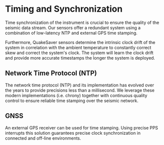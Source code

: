 
# Timing and Synchronization

Time synchronization of the instrument is crucial to ensure the quality of the seismic data stream. Our sensors offer a redundant
system using a combination of low-latency NTP and external GPS time stamping.

Furthermore, QuakeSaver sensors determine the intrinsic clock drift of the system in correlation with the ambient temperature to constantly
correct skew and correct the system's clock. The system will learn the clock drift and provide more accurate timestamps the longer the system is deployed.

## Network Time Protocol (NTP)

The network time protocol (NTP) and its implementation has evolved over the years to provide precisions less than a millisecond.
We leverage these modern implementations (i.e. chrony) together with continuous quality control to ensure reliable time stamping over the seismic network.

## GNSS <Badge text="HiDRA only" type="tip"/>

An external GPS receiver can be used for time stamping. Using precise PPS interrupts this solution guarantees precise clock synchronization in
connected and off-line environments.
